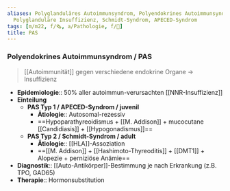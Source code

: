 ```yaml
---
aliases: Polyglanduläres Autoimmunsyndrom, Polyendokrines Autoimmunsyndrom,
  Polyglanduläre Insuffizienz, Schmidt-Syndrom, APECED-Syndrom
tags: [m/m22, f/🗞️, a/Pathologie, f/💉]
title: PAS
---
```

### Polyendokrines Autoimmunsyndrom / PAS
> [[Autoimmunität]] gegen verschiedene endokrine Organe → Insuffizienz
- **Epidemiologie**:: 50% aller autoimmun-verursachten [[NNR-Insuffizienz]]
- **Einteilung**
	- **PAS Typ 1 / APECED-Syndrom / juvenil**
		- **Ätiologie**:: Autosomal-rezessiv
		- ==Hypoparathyreoidismus + [[M. Addison]] + mucocutane [[Candidiasis]] + [[Hypogonadismus]]==
	- **PAS Typ 2 / Schmidt-Syndrom / adult**
		- **Ätiologie**:: [[HLA]]-Assoziation
		- ==[[M. Addison]] + [[Hashimoto-Thyreoditis]] + [[DMT1]] + Alopezie + perniziöse Anämie==
- **Diagnostik**:: [[Auto-Antikörper]]-Bestimmung je nach Erkrankung (z.B. TPO, GAD65)
- **Therapie**:: Hormonsubstitution